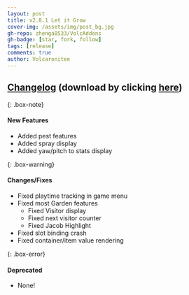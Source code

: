 ```yaml
---
layout: post
title: v2.8.1 Let it Grow
cover-img: /assets/img/post_bg.jpg
gh-repo: zhenga8533/VolcAddons
gh-badge: [star, fork, follow]
tags: [release]
comments: true
author: Volcaronitee
---
```


## [Changelog](https://github.com/zhenga8533/VolcAddons/releases/tag/v2.8.1) (download by clicking [here](https://github.com/zhenga8533/VolcAddons/releases/download/v2.8.1/VolcAddons.zip))

{: .box-note}
#### New Features
- Added pest features
- Added spray display
- Added yaw/pitch to stats display

{: .box-warning}
#### Changes/Fixes
- Fixed playtime tracking in game menu
- Fixed most Garden features
   - Fixed Visitor display
   - Fixed next visitor counter
   - Fixed Jacob Highlight
- Fixed slot binding crash
- Fixed container/item value rendering

{: .box-error}
#### Deprecated
- None!
